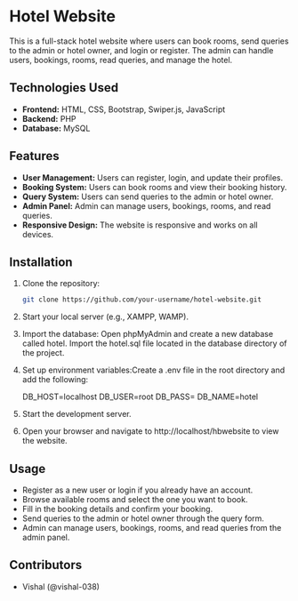 # Hotel Website

This is a full-stack hotel website where users can book rooms, send queries to the admin or hotel owner, and login or register. The admin can handle users, bookings, rooms, read queries, and manage the hotel.

## Technologies Used

- **Frontend:** HTML, CSS, Bootstrap, Swiper.js, JavaScript
- **Backend:** PHP
- **Database:** MySQL

## Features

- **User Management:** Users can register, login, and update their profiles.
- **Booking System:** Users can book rooms and view their booking history.
- **Query System:** Users can send queries to the admin or hotel owner.
- **Admin Panel:** Admin can manage users, bookings, rooms, and read queries.
- **Responsive Design:** The website is responsive and works on all devices.

## Installation

1. Clone the repository:

   ```bash
   git clone https://github.com/your-username/hotel-website.git

2. Start your local server (e.g., XAMPP, WAMP).
3. Import the database:
   Open phpMyAdmin and create a new database called hotel.
   Import the hotel.sql file located in the database directory of the project.
4. Set up environment variables:Create a .env file in the root directory and add the following:
   
   DB_HOST=localhost
   DB_USER=root
   DB_PASS=
   DB_NAME=hotel


5. Start the development server.
6. Open your browser and navigate to http://localhost/hbwebsite to view the website.

## Usage

- Register as a new user or login if you already have an account.
- Browse available rooms and select the one you want to book.
- Fill in the booking details and confirm your booking.
- Send queries to the admin or hotel owner through the query form.
- Admin can manage users, bookings, rooms, and read queries from the admin panel.

## Contributors

- Vishal (@vishal-038)


